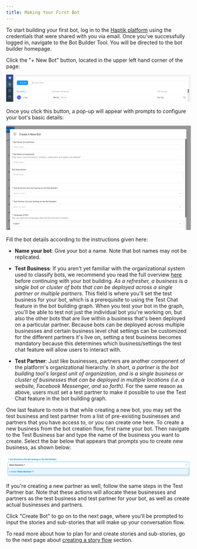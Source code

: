 ```yaml
---
title: Making Your First Bot
---
```


To start building your first bot, log in to the [Haptik platform](https://staging.hellohaptik.com/home/) using the credentials that were shared with you via email. Once you've successfully logged in, navigate to the Bot Builder Tool. You will be directed to the bot builder homepage.

Click the "+ New Bot" button, located in the upper left hand corner of the page:

![createbot_header_may](/docs/bot-builder/assets/createbot_header_may.png)

Once you click this button, a pop-up will appear with prompts to configure your bot's basic details:

![createbot_popup_may](/docs/bot-builder/assets/createbot_popup_may.png)

Fill the bot details according to the instructions given here:

- **Name your bot**: Give your bot a name. Note that bot names may not be replicated.

- **Test Business**: If you aren't yet familiar with the organizational system used to classify bots, we recommend you read the full overview [here](http://haptik-docs.readthedocs.io/en/latest/bot-configuration/business-creation.html) before continuing with your bot building. _As a refresher, a business is a single bot or cluster of bots that can be deployed across a single partner or multiple partners._ This field is where you'll set the test business for your bot, which is a prerequisite to using the Test Chat feature in the bot building graph. When you test your bot in the graph, you'll be able to test not just the individual bot you're working on, but also the other bots that are live within a business that's been deployed on a particular partner. Because bots can be deployed across multiple businesses and certain business level chat settings can be customized for the different partners it's live on, setting a test business becomes mandatory because this determines which business/settings the test chat feature will allow users to interact with.

- **Test Partner**: Just like businesses, partners are another component of the platform's organizational hierarchy. _In short, a partner is the bot building tool's largest unit of organization, and is a single business or cluster of businesses that can be deployed in multiple locations (i.e. a website, Facebook Messenger, and so forth)._ For the same reason as above, users must set a test partner to make it possible to use the Test Chat feature in the bot building graph.

One last feature to note is that while creating a new bot, you may set the test business and test partner from a list of pre-existing businesses and partners that you have access to, or you can create one here. To create a new business from the bot creation flow, first name your bot. Then navigate to the Test Business bar and type the name of the business you want to create. Select the bar below that appears that prompts you to create new business, as shown below:

![create_new_business](/docs/bot-builder/assets/create_new_business.png)

If you're creating a new partner as well, follow the same steps in the Test Partner bar. Note that these actions will allocate these businesses and partners as the test business and test partner for your bot, as well as create actual businesses and partners.

Click "Create Bot" to go on to the next page, where you'll be prompted to input the stories and sub-stories that will make up your conversation flow.

To read more about how to plan for and create stories and sub-stories, go to the next page about [creating a story flow](http://haptik-docs.readthedocs.io/en/latest/bot-builder/creating-story.html) section.
